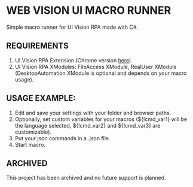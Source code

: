 # WEB VISION UI MACRO RUNNER
Simple macro runner for UI Vision RPA made with C#.

## REQUIREMENTS
1. UI.Vision RPA Extension (Chrome version [here](https://chrome.google.com/webstore/detail/uivision-rpa/gcbalfbdmfieckjlnblleoemohcganoc)).
2. UI Vision RPA XModules: FileAccess XModule, RealUser XModule (DesktopAutomation XModule is optional and depends on your macro usage).

## USAGE EXAMPLE:
1. Edit and save your settings with your folder and browser paths.
2. Optionally, set custom variables for your macros (${!cmd_var1} will be the language selected, ${!cmd_var2} and ${!cmd_var3} are customizable).
3. Put your json commands in a .json file.
4. Start macro.

## ARCHIVED
This project has been archived and no future support is planned.